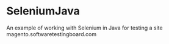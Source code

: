 # SeleniumJava
An example of working with Selenium in Java for testing a site magento.softwaretestingboard.com
